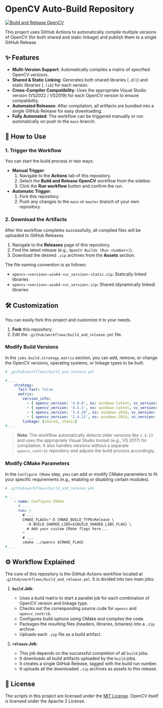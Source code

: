 # OpenCV Auto-Build Repository

[![Build and Release OpenCV](https://github.com/crazylin/OpenCV_Build/actions/workflows/build_and_release.yml/badge.svg)](https://github.com/crazylin/OpenCV_Build/actions/workflows/build_and_release.yml)

This project uses GitHub Actions to automatically compile multiple versions of OpenCV (for both shared and static linkage) and publish them to a single GitHub Release.

## ✨ Features

- **Multi-Version Support**: Automatically compiles a matrix of specified OpenCV versions.
- **Shared & Static Linking**: Generates both shared libraries (`.dll`) and static libraries (`.lib`) for each version.
- **Cross-Compiler Compatibility**: Uses the appropriate Visual Studio version (VS2022 / VS2019) for each OpenCV version to ensure compatibility.
- **Automated Releases**: After compilation, all artifacts are bundled into a single GitHub Release for easy downloading.
- **Fully Automated**: The workflow can be triggered manually or run automatically on push to the `main` branch.

## 🚀 How to Use

### 1. Trigger the Workflow

You can start the build process in two ways:

- **Manual Trigger**:
    1.  Navigate to the **Actions** tab of this repository.
    2.  Select the **Build and Release OpenCV** workflow from the sidebar.
    3.  Click the **Run workflow** button and confirm the run.
- **Automatic Trigger**:
    1.  Fork this repository.
    2.  Push any changes to the `main` or `master` branch of your own repository.

### 2. Download the Artifacts

After the workflow completes successfully, all compiled files will be uploaded to GitHub Releases.

1.  Navigate to the **Releases** page of this repository.
2.  Find the latest release (e.g., `OpenCV Builds (Run <number>)`).
3.  Download the desired `.zip` archives from the **Assets** section.

The file naming convention is as follows:
- `opencv-<version>-win64-<vc_version>-static.zip`: Statically linked libraries
- `opencv-<version>-win64-<vc_version>.zip`: Shared (dynamically linked) libraries

## 🛠️ Customization

You can easily fork this project and customize it to your needs.

1.  **Fork** this repository.
2.  Edit the `.github/workflows/build_and_release.yml` file.

### Modify Build Versions

In the `jobs.build.strategy.matrix` section, you can add, remove, or change the OpenCV versions, operating systems, or linkage types to be built.

```yaml
# .github/workflows/build_and_release.yml

# ...
    strategy:
      fail-fast: false
      matrix:
        version_info:
          - { opencv_version: '4.8.0', os: windows-latest, vc_version: 'vc17' } # VS2022
          - { opencv_version: '4.5.5', os: windows-latest, vc_version: 'vc17' }
          - { opencv_version: '3.4.20', os: windows-2019, vc_version: 'vc16' } # VS2019
          - { opencv_version: '2.4.13', os: windows-2019, vc_version: 'vc15' } # VS2017
        linkage: [shared, static]
# ...
```

> **Note**: The workflow automatically detects older versions like `2.4.13` and uses the appropriate Visual Studio toolset (e.g., VS 2017) for compilation. It also handles versions without a separate `opencv_contrib` repository and adjusts the build process accordingly.

### Modify CMake Parameters

In the `Configure CMake` step, you can add or modify CMake parameters to fit your specific requirements (e.g., enabling or disabling certain modules).

```yaml
# .github/workflows/build_and_release.yml

# ...
    - name: Configure CMake
      # ...
      run: |
        # ...
        CMAKE_FLAGS="-D CMAKE_BUILD_TYPE=Release \
          -D BUILD_SHARED_LIBS=${BUILD_SHARED_LIBS_FLAG} \
          # Add your custom CMake flags here...
        "
        # ...
        cmake ../opencv $CMAKE_FLAGS
# ...
```

## ⚙️ Workflow Explained

The core of this repository is the GitHub Actions workflow located at `.github/workflows/build_and_release.yml`. It is divided into two main jobs:

1.  **`build` Job**:
    - Uses a build matrix to start a parallel job for each combination of OpenCV version and linkage type.
    - Checks out the corresponding source code for `opencv` and `opencv_contrib`.
    - Configures build options using CMake and compiles the code.
    - Packages the resulting files (headers, libraries, binaries) into a `.zip` archive.
    - Uploads each `.zip` file as a build artifact.

2.  **`release` Job**:
    - This job depends on the successful completion of all `build` jobs.
    - It downloads all build artifacts uploaded by the `build` jobs.
    - It creates a single GitHub Release, tagged with the build run number.
    - It uploads all the downloaded `.zip` archives as assets to this release.

## 📝 License

The scripts in this project are licensed under the [MIT License](LICENSE). OpenCV itself is licensed under the Apache 2 License. 